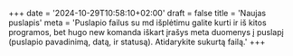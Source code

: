 +++
date = '2024-10-29T10:58:10+02:00'
draft = false
title = 'Naujas puslapis'
meta = 'Puslapio failus su md išplėtimu galite kurti ir iš kitos programos, bet hugo new komanda iškart įrašys meta duomenys į puslapį (puslapio pavadinimą, datą, ir statusą). Atidarykite sukurtą failą.'
+++
